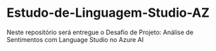 # Estudo-de-Linguagem-Studio-AZ
Neste repositório será entregue o Desafio de Projeto: Análise de Sentimentos com Language Studio no Azure AI
